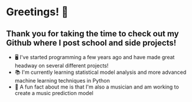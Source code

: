 # Greetings! 👋

## Thank you for taking the time to check out my Github where I post school and side projects!

- 🖥️ I've started programming a few years ago and have made great headway on several different projects!
- 📚 I'm currently learning statistical model analysis and more advanced machine learning techniques in Python
- 📯 A fun fact about me is that I'm also a musician and am working to create a music prediction model

<!--
**lucy-harazin/lucy-harazin** is a ✨ _special_ ✨ repository because its `README.md` (this file) appears on your GitHub profile.

Here are some ideas to get you started:

- 🔭 I’m currently working on ...
- 🌱 I’m currently learning ...
- 👯 I’m looking to collaborate on ...
- 🤔 I’m looking for help with ...
- 💬 Ask me about ...
- 📫 How to reach me: ...
- 😄 Pronouns: ...
- ⚡ Fun fact: ...
-->
